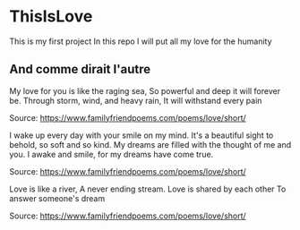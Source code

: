# ThisIsLove

This is my first project 
In this repo I will put all my love for the humanity

## And comme dirait l'autre 

My love for you is like the raging sea,
So powerful and deep it will forever be.
Through storm, wind, and heavy rain,
It will withstand every pain

Source: https://www.familyfriendpoems.com/poems/love/short/


I wake up every day with your smile on my mind.
It's a beautiful sight to behold, so soft and so kind.
My dreams are filled with the thought of me and you.
I awake and smile, for my dreams have come true.

Source: https://www.familyfriendpoems.com/poems/love/short/


Love is like a river,
A never ending stream.
Love is shared by each other
To answer someone's dream

Source: https://www.familyfriendpoems.com/poems/love/short/
